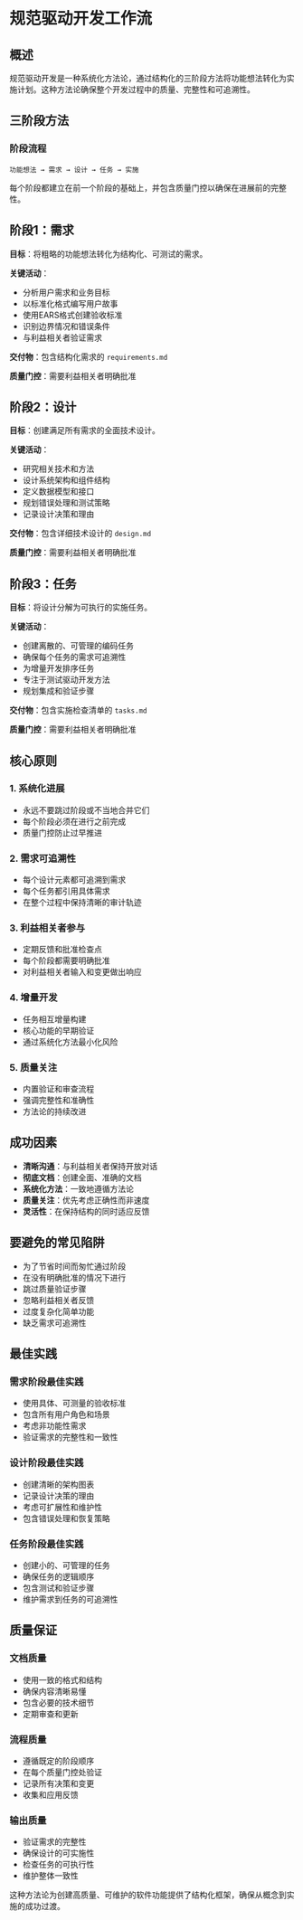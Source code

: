 # 规范驱动开发工作流

## 概述

规范驱动开发是一种系统化方法论，通过结构化的三阶段方法将功能想法转化为实施计划。这种方法论确保整个开发过程中的质量、完整性和可追溯性。

## 三阶段方法

### 阶段流程
```
功能想法 → 需求 → 设计 → 任务 → 实施
```

每个阶段都建立在前一个阶段的基础上，并包含质量门控以确保在进展前的完整性。

## 阶段1：需求

**目标**：将粗略的功能想法转化为结构化、可测试的需求。

**关键活动**：
- 分析用户需求和业务目标
- 以标准化格式编写用户故事
- 使用EARS格式创建验收标准
- 识别边界情况和错误条件
- 与利益相关者验证需求

**交付物**：包含结构化需求的 `requirements.md`

**质量门控**：需要利益相关者明确批准

## 阶段2：设计

**目标**：创建满足所有需求的全面技术设计。

**关键活动**：
- 研究相关技术和方法
- 设计系统架构和组件结构
- 定义数据模型和接口
- 规划错误处理和测试策略
- 记录设计决策和理由

**交付物**：包含详细技术设计的 `design.md`

**质量门控**：需要利益相关者明确批准

## 阶段3：任务

**目标**：将设计分解为可执行的实施任务。

**关键活动**：
- 创建离散的、可管理的编码任务
- 确保每个任务的需求可追溯性
- 为增量开发排序任务
- 专注于测试驱动开发方法
- 规划集成和验证步骤

**交付物**：包含实施检查清单的 `tasks.md`

**质量门控**：需要利益相关者明确批准

## 核心原则

### 1. 系统化进展
- 永远不要跳过阶段或不当地合并它们
- 每个阶段必须在进行之前完成
- 质量门控防止过早推进

### 2. 需求可追溯性
- 每个设计元素都可追溯到需求
- 每个任务都引用具体需求
- 在整个过程中保持清晰的审计轨迹

### 3. 利益相关者参与
- 定期反馈和批准检查点
- 每个阶段都需要明确批准
- 对利益相关者输入和变更做出响应

### 4. 增量开发
- 任务相互增量构建
- 核心功能的早期验证
- 通过系统化方法最小化风险

### 5. 质量关注
- 内置验证和审查流程
- 强调完整性和准确性
- 方法论的持续改进

## 成功因素

- **清晰沟通**：与利益相关者保持开放对话
- **彻底文档**：创建全面、准确的文档
- **系统化方法**：一致地遵循方法论
- **质量关注**：优先考虑正确性而非速度
- **灵活性**：在保持结构的同时适应反馈

## 要避免的常见陷阱

- 为了节省时间而匆忙通过阶段
- 在没有明确批准的情况下进行
- 跳过质量验证步骤
- 忽略利益相关者反馈
- 过度复杂化简单功能
- 缺乏需求可追溯性

## 最佳实践

### 需求阶段最佳实践
- 使用具体、可测量的验收标准
- 包含所有用户角色和场景
- 考虑非功能性需求
- 验证需求的完整性和一致性

### 设计阶段最佳实践
- 创建清晰的架构图表
- 记录设计决策的理由
- 考虑可扩展性和维护性
- 包含错误处理和恢复策略

### 任务阶段最佳实践
- 创建小的、可管理的任务
- 确保任务的逻辑顺序
- 包含测试和验证步骤
- 维护需求到任务的可追溯性

## 质量保证

### 文档质量
- 使用一致的格式和结构
- 确保内容清晰易懂
- 包含必要的技术细节
- 定期审查和更新

### 流程质量
- 遵循既定的阶段顺序
- 在每个质量门控处验证
- 记录所有决策和变更
- 收集和应用反馈

### 输出质量
- 验证需求的完整性
- 确保设计的可实施性
- 检查任务的可执行性
- 维护整体一致性

这种方法论为创建高质量、可维护的软件功能提供了结构化框架，确保从概念到实施的成功过渡。